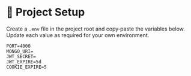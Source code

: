 # 📄 Project Setup

Create a `.env` file in the project root and copy‑paste the variables below.  
Update each value as required for your own environment.

```env
PORT=4000
MONGO_URI=
JWT_SECRET=
JWT_EXPIRE=5d
COOKIE_EXPIRE=5
